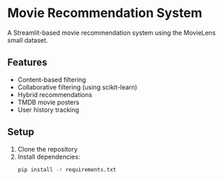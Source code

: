 # Movie Recommendation System

A Streamlit-based movie recommendation system using the MovieLens small dataset.

## Features
- Content-based filtering
- Collaborative filtering (using scikit-learn)
- Hybrid recommendations
- TMDB movie posters
- User history tracking

## Setup

1. Clone the repository
2. Install dependencies:
   ```bash
   pip install -r requirements.txt